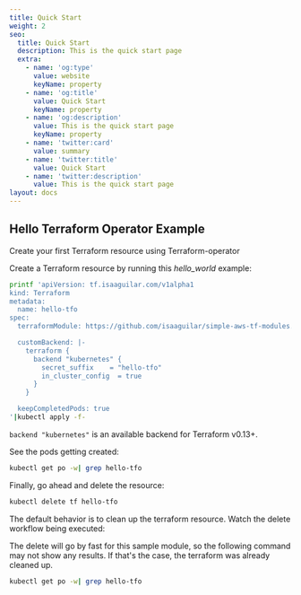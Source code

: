 ```yaml
---
title: Quick Start
weight: 2
seo:
  title: Quick Start
  description: This is the quick start page
  extra:
    - name: 'og:type'
      value: website
      keyName: property
    - name: 'og:title'
      value: Quick Start
      keyName: property
    - name: 'og:description'
      value: This is the quick start page
      keyName: property
    - name: 'twitter:card'
      value: summary
    - name: 'twitter:title'
      value: Quick Start
    - name: 'twitter:description'
      value: This is the quick start page
layout: docs
---
```


## Hello Terraform Operator Example

Create your first Terraform resource using Terraform-operator

Create a Terraform resource by running this _hello_world_ example:



```bash
printf 'apiVersion: tf.isaaguilar.com/v1alpha1
kind: Terraform
metadata:
  name: hello-tfo
spec:
  terraformModule: https://github.com/isaaguilar/simple-aws-tf-modules.git//create_file

  customBackend: |-
    terraform {
      backend "kubernetes" {
        secret_suffix    = "hello-tfo"
        in_cluster_config  = true
      }
    }

  keepCompletedPods: true
'|kubectl apply -f-
```

<div class="note">
  <code>backend "kubernetes"</code> is an available backend for Terraform v0.13+.
</div>

See the pods getting created:

```bash
kubectl get po -w| grep hello-tfo
```

Finally, go ahead and delete the resource:

```bash
kubectl delete tf hello-tfo
```

The default behavior is to clean up the terraform resource. Watch the delete workflow being executed:

<div class="note">
  The delete will go by fast for this sample module, so the following command may not show any results. If that's the case, the terraform was already cleaned up.
</div>

```bash
kubectl get po -w| grep hello-tfo
```
